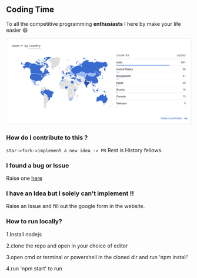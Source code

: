 ## Coding Time

To all the competitive programming <strong>enthusiasts</strong> I here by make your life easier :smile:



![...](https://github.com/Shyamvegi/Coding-Time/blob/main/Capture.PNG)



### How do I contribute to this ?

```star->fork->implement a new idea -> PR```
Rest is History fellows.

### I found a bug or Issue 

Raise one <a href="https://github.com/Shyamvegi/Coding-Time/issues">here</a>

### I have an Idea but I solely can't implement !!

Raise an Issue and fill out the google form in the website. 



### How to run locally?

1.Install nodejs

2.clone the repo and open in your choice of editor

3.open cmd or terminal or powershell in the cloned dir and run 'npm install'

4.run 'npm start' to run
